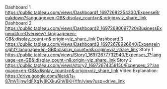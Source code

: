 Dashboard 1  https://public.tableau.com/views/Dashboard1_16972682254330/ExpenseBreakdown?:language=en-GB&:display_count=n&:origin=viz_share_link
Dashboard 2  https://public.tableau.com/views/Dashboard2_16972680097720/BusinessExpenditureOverview?:language=en-GB&:display_count=n&:origin=viz_share_link
Dashboard 3  https://public.tableau.com/views/Dashboard3_16972678926640/ExpenseInsight?:language=en-GB&:display_count=n&:origin=viz_share_link
Story 1  https://public.tableau.com/views/Story1_16972677732940/Expenses_1?:language=en-GB&:display_count=n&:origin=viz_share_link
Story 2  https://public.tableau.com/views/story2_16972674359150/Expenses_2?:language=en-GB&:display_count=n&:origin=viz_share_link
Video Explanation:  https://drive.google.com/file/d/1s-87mV1jjnw1dFXg1y8KXkuGhV8KHYfn/view?usp=drive_link
